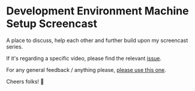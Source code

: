 # Development Environment Machine Setup Screencast

A place to discuss, help each other and further build upon my screencast series.

If it's regarding a specific video, please find the relevant [issue](https://github.com/s10wen/dotfiles-screencast/issues).

For any general feedback / anything please, [please use this one](https://github.com/s10wen/dotfiles-screencast/issues/47).

Cheers folks! 🥳

